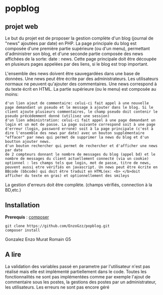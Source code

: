 # popblog
## projet web

Le but du projet est de proposer la gestion complète d'un blog (journal de "news" ajoutées par date) en PHP.
La page principale du blog est composée d'une première partie supérieure (ou d'un menu), permettant d'administrer son blog, et d'une seconde partie composée des news affichées de la sorte: date : news. Cette page principale doit être découpée en plusieurs pages appelées par des liens, si le blog est trop important.

L'ensemble des news doivent être sauvegardées dans une base de données.
Une news peut être écrite par des administrateurs. Les utilisateurs normaux ne peuvent qu'ajouter des commentaires. Une news correspond à du texte écrit en HTML. La partie supérieure (ou le menu) est composée au moins:

    d'un lien ajout de commentaire: celui-ci fait appel à une nouvelle page demandant un pseudo et le message à ajouter dans le blog. Si le client ajoute plusieurs commentaires, le champ pseudo doit contenir le pseudo précédemment donné (utilisez une session)
    d'un lien administration: celui-ci fait appel à une page demandant un login et un mot de passe. La page suivante correspond soit à une page d'erreur (login, password erroné) soit à la page principale (c'est à dire l'ensemble des news par date) avec un bouton supplémentaire "effacer" par news qui permet de supprimer la news du blog et d'un boutton ajouter news.
    d'un bouton rechercher qui permet de rechercher et d'afficher une news par date
    de 2 compteurs donnant le nombre de messages du blog (appel bd) et le nombre de messages du client actuellement connecté (via un cookie)
    optionnel : les champs tels que login, mot de passe, titre de news, peuvent aussi etre vérifiés en javascript. Un news peut être écrite en BBcode (bbcode) qui doit être traduit en HTML(ex: <b> </b>doit afficher du texte en gras) et optionnellement des smileys

La gestion d'erreurs doit être complète. (champs vérifiés, connection à la BD,etc.)

## Installation
**Prerequis** : [composer](https://getcomposer.org/download/)
```
git clone https://github.com/EnzoGzz/popblog.git
composer install
```

Gonzalez Enzo
Murat Romain
G5

## A lire
La validation des variables passé en parametre par l'utilisateur n'est pas réalisé mais elle est implémenté partiellement dans le code.
Toutes les fonctionnalités ne sont pas implémentées comme par exemple l'ajout de commentaire sous les postes, la gestions des postes par un administrateur, les utilisateurs.
Les erreurs ne sont pas encore géré
